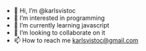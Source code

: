 - 👋 Hi, I’m @karlsvistoc
- 👀 I’m interested in programming
- 🌱 I’m currently learning javascript
- 💞️ I’m looking to collaborate on it
- 📫 How to reach me karlsvistoc@gmail.com

<!---
karlsvistoc/karlsvistoc is a ✨ special ✨ repository because its `README.md` (this file) appears on your GitHub profile.
You can click the Preview link to take a look at your changes.
--->
